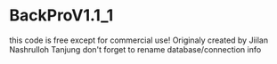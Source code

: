# BackProV1.1_1

this code is free except for commercial use!
Originaly created by Jiilan Nashrulloh Tanjung
don't forget to rename database/connection info
